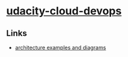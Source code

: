 # [udacity-cloud-devops](https://learn.udacity.com/my-programs?tab=Currently%2520Learning)

## Links
* [architecture examples and diagrams](https://aws.amazon.com/architecture/)
